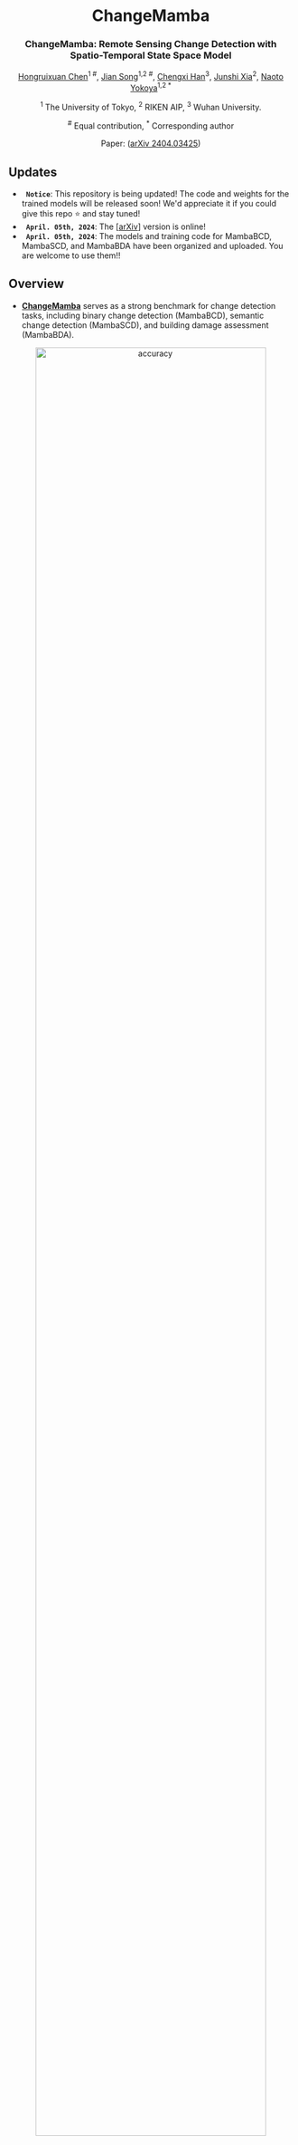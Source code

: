 <div align="center">
<h1 align="center">ChangeMamba</h1>

<h3>ChangeMamba: Remote Sensing Change Detection with Spatio-Temporal State Space Model</h3>


[Hongruixuan Chen](https://scholar.google.ch/citations?user=XOk4Cf0AAAAJ&hl=zh-CN&oi=ao)<sup>1 #</sup>, [Jian Song](https://scholar.google.ch/citations?user=CgcMFJsAAAAJ&hl=zh-CN)<sup>1,2 #</sup>, [Chengxi Han](https://scholar.google.com/citations?user=8ZED-EwAAAAJ&hl=en)<sup>3</sup>, [Junshi Xia](https://scholar.google.com/citations?user=n1aKdTkAAAAJ&hl=en)<sup>2</sup>, [Naoto Yokoya](https://scholar.google.co.jp/citations?user=DJ2KOn8AAAAJ&hl=en)<sup>1,2 *</sup>

<sup>1</sup> The University of Tokyo, <sup>2</sup> RIKEN AIP,  <sup>3</sup> Wuhan University.

<sup>#</sup> Equal contribution, <sup>*</sup> Corresponding author

Paper: ([arXiv 2404.03425](https://arxiv.org/pdf/2404.03425.pdf)) 

</div>

##  Updates
* **` Notice`**: This repository is being updated! The code and weights for the trained models will be released soon! We'd appreciate it if you could give this repo ⭐️ and stay tuned!
* **` April. 05th, 2024`**: The [[arXiv](https://arxiv.org/pdf/2404.03425.pdf)] version is online!
* **` April. 05th, 2024`**: The models and training code for MambaBCD, MambaSCD, and MambaBDA have been organized and uploaded. You are welcome to use them!!

## Overview 

* [**ChangeMamba**](https://arxiv.org/pdf/2404.03425.pdf) serves as a strong benchmark for change detection tasks, including binary change detection (MambaBCD), semantic change detection (MambaSCD), and building damage assessment (MambaBDA). 

<p align="center">
  <img src="figures/network_architecture.png" alt="accuracy" width="90%">
</p>

* **Spatio-temporal relationship learning methods of ChangeMamba**

<p align="center">
  <img src="figures/STLM.jpg" alt="arch" width="55%">
</p>


## Let's Get Started!
### A. Installation
The repo is based on the [VMama repo](https://github.com/MzeroMiko/VMamba), thus you need to install it first. The following installation sequence is taken from the VMamba repo. Also, note that the code in this repo runs under Linux system. We have not tested whether it works under other OS.

**Step 1: Clone the repository:**

Clone this repository and navigate to the project directory:
```bash
git clone https://github.com/ChenHongruixuan/MambaCD.git
cd MambaCD
```


**Step 2: Environment Setup:**

It is recommended to set up a conda environment and installing dependencies via pip. Use the following commands to set up your environment:

***Create and activate a new conda environment***

```bash
conda create -n changemamba
conda activate changemamba
```

***Install dependencies***

```bash
pip install -r requirements.txt
cd kernels/selective_scan && pip install .
```


***Dependencies for `Detection` and `Segmentation` (optional in VMamba)***

```bash
pip install mmengine==0.10.1 mmcv==2.1.0 opencv-python-headless ftfy regex
pip install mmdet==3.3.0 mmsegmentation==1.2.2 mmpretrain==1.2.0
```
### B. Download Pretrained Weight
Also, please download the pretrained weights of [VMamba-Tiny](https://github.com/MzeroMiko/VMamba/releases/download/%2320240316/vssm_tiny_0230_ckpt_epoch_262.pth), [VMamba-Small](https://github.com/MzeroMiko/VMamba/releases/download/%2320240316/vssm_small_0229_ckpt_epoch_222.pth), and [VMamba-Base](https://github.com/MzeroMiko/VMamba/releases/download/%2320240316/vssm_base_0229_ckpt_epoch_237.pth) and put them under 
```bash
project_path/MambaCD/pretrained_weight/
```

### C. Data Preparation
***Binary change detection***

The three datasets [SYSU](https://github.com/liumency/SYSU-CD), [LEVIR-CD+](https://chenhao.in/LEVIR/) and [WHU-CD](https://study.rsgis.whu.edu.cn/pages/download/building_dataset.html) are used for binary change detection experiments. Please download them and make them have the following folder/file structure:
```
${DATASET_ROOT}   # Dataset root directory, for example: /home/username/data/SYSU
├── train
│   ├── T1
│   │   ├──00001.png
│   │   ├──00002.png
│   │   ├──00003.png
│   │   ...
│   │
│   ├── T2
│   │   ├──00001.png
│   │   ... 
│   │
│   └── GT
│       ├──00001.png 
│       ...   
│   
├── test
│   ├── ...
│   ...
│  
├── train.txt   # Data name list, recording all the names of training data
└── test.txt    # Data name list, recording all the names of testing data
```

***Semantic change detection***

The [SECOND dataset](https://captain-whu.github.io/SCD/) is used for semantic change detection experiments. Please download it and make it have the following folder/file structure:

```
${DATASET_ROOT}   # Dataset root directory, for example: /home/username/data/SECOND
├── train
│   ├── T1
│   │   ├──00001.png
│   │   ├──00002.png
│   │   ├──00003.png
│   │   ...
│   │
│   ├── T2
│   │   ├──00001.png
│   │   ... 
│   │
│   ├── GT_CD   # Binary change map
│   │   ├──00001.png 
│   │   ... 
│   │
│   ├── GT_T1   # Land-cover map of T1
│   │   ├──00001.png 
│   │   ...  
│   │
│   └── GT_T2   # Land-cover map of T2
│       ├──00001.png 
│       ...  
│   
├── test
│   ├── ...
│   ...
│ 
├── train.txt
└── test.txt
```

***Building damage assessment***

The xBD dataset can be downloaded from [xView 2 Challenge website](https://xview2.org/dataset). After downloading it, please organize it into the following structure: 
```
${DATASET_ROOT}   # Dataset root directory, for example: /home/username/data/xBD
├── train
│   ├── images
│   │   ├──guatemala-volcano_00000000_pre_disaster.png
│   │   ├──guatemala-volcano_00000000_post_disaster.png
│   │   ...
│   │
│   └── masks
│       ├──guatemala-volcano_00000003_pre_disaster.png
│       ├──guatemala-volcano_00000003_post_disaster.png
│       ... 
│   
├── test
│   ├── ...
│   ...
│
├── holdout
│   ├── ...
│   ...
│
├── train.txt # Data name list, recording all the names of training data
├── test.txt  # Data name list, recording all the names of testing data
└── holdout.txt  # Data name list, recording all the names of holdout data
```


### D. Model Training and Inference
Before training and testing models, please enter into [**changedetection**] folder, which contains all the code for network definitions, training and testing. 

```bash
cd <project_path>/MambaCD/changedetection
```

***Binary change detection***

The following commands show how to train and evaluate MambaBCD-Small on the SYSU dataset:
```bash
python script/train_MambaBCD.py  --dataset 'SYSU' \
                                 --batch_size 16 \
                                 --crop_size 256 \
                                 --max_iters 320000 \
                                 --model_type MambaBCD_Small \
                                 --model_param_path '<project_path>/MambaCD/changedetection/saved_models' \ 
                                 --train_dataset_path '<dataset_path>/SYSU/train' \
                                 --train_data_list_path '<dataset_path>/SYSU/train_list.txt' \
                                 --test_dataset_path '<dataset_path>/SYSU/test' \
                                 --test_data_list_path '<dataset_path>/SYSU/test_list.txt'
                                 --cfg '<project_path>/MambaCD/classification/configs/vssm1/vssm_small_224.yaml' \
                                 --pretrained_weight_path '<project_path>/MambaCD/pretrained_weight/vssm_small_0229_ckpt_epoch_222.pth'
```

***Semantic change detection***

The following commands show how to train and evaluate MambaSCD-Small on the SECOND dataset:
```bash
python script/train_MambaSCD.py  --dataset 'SECOND' \
                                 --batch_size 16 \
                                 --crop_size 256 \
                                 --max_iters 800000 \
                                 --model_type MambaSCD_Small \
                                 --model_param_path '<project_path>/MambaCD/changedetection/saved_models' \ 
                                 --train_dataset_path '<dataset_path>/SECOND/train' \
                                 --train_data_list_path '<dataset_path>/SECOND/train_list.txt' \
                                 --test_dataset_path '<dataset_path>/SECOND/test' \
                                 --test_data_list_path '<dataset_path>/SECOND/test_list.txt'
                                 --cfg '<project_path>/MambaCD/classification/configs/vssm1/vssm_small_224.yaml' \
                                 --pretrained_weight_path '<project_path>/MambaCD/pretrained_weight/vssm_small_0229_ckpt_epoch_222.pth'
```

***Building Damge Assessment***

The following commands show how to train and evaluate MambaBDA-Small on the xBD dataset:
```bash
python script/train_MambaSCD.py  --dataset 'xBD' \
                                 --batch_size 16 \
                                 --crop_size 256 \
                                 --max_iters 800000 \
                                 --model_type MambaBDA_Small \
                                 --model_param_path '<project_path>/MambaCD/changedetection/saved_models' \ 
                                 --train_dataset_path '<dataset_path>/xBD/train' \
                                 --train_data_list_path '<dataset_path>/xBD/train_list.txt' \
                                 --test_dataset_path '<dataset_path>/xBD/test' \
                                 --test_data_list_path '<dataset_path>/xBD/test_list.txt'
                                 --cfg '<project_path>/MambaCD/classification/configs/vssm1/vssm_small_224.yaml' \
                                 --pretrained_weight_path '<project_path>/MambaCD/pretrained_weight/vssm_small_0229_ckpt_epoch_222.pth'
```


## Main Results

* *The encoders for all the above ChangeMamba models are the the VMamba architecture initialized with ImageNet pre-trained weight.*
### **Binary Change Detection on WHU-CD**
| Method |  Overall Accuracy | F1 Score | IoU | Kappa Coefficient | Param | GFLOPs | ckpts
| :---: | :---: | :---: | :---: | :---: | :---: | :---: | :---: |
| [FC-EF](https://arxiv.org/abs/1810.08462) | 98.87  | 84.89  | 73.74  | 84.30 | 17.13 | 45.74 | -- |
| [SNUNet](https://github.com/likyoo/Siam-NestedUNet) |  99.10  | 87.70 | 78.09 |  87.23 | 10.21  | 176.36 | -- |
| [DSIFN](https://github.com/GeoZcx/A-deeply-supervised-image-fusion-network-for-change-detection-in-remote-sensing-images) | 99.31  |  89.91| 81.67| 89.56 |  35.73 | 329.03 | -- |
| [SiamCRNN-101](https://github.com/ChenHongruixuan/SiamCRNN/tree/master/FCN_version) | 99.19 | 89.10 | 80.34 | 88.68 | 63.44 | 224.30  | -- |
| [HANet](https://github.com/ChengxiHAN) |  99.16 | 88.16 | 78.82 | 87.72 | 2.61  | 70.68 | -- |
| [CGNet](https://github.com/ChengxiHAN/CGNet-CD) |  99.48 | 92.59 | 86.21 | 92.33 | 33.68 | 329.58 | -- |
| [TransUNetCD](https://ieeexplore.ieee.org/document/9761892) |  99.09 | 87.79 | 78.44 | 87.44 | 28.37 | 244.54 | -- |
| [SwinSUNet](https://ieeexplore.ieee.org/document/9736956) |  99.50 | 93.04 | 87.00 | 92.78 | 39.28 | 43.50 | -- |
| [ChangeFormer V4](https://github.com/wgcban/ChangeFormer) |  99.10 | 87.39 | 77.61 | 86.93 | 33.61 | 852.53 | -- |
| [BIT-101](https://github.com/justchenhao/BIT_CD) |  99.27 | 90.04 | 81.88 | 89.66 | 17.13 | 45.74 | -- |
| MambaBCD-Tiny |  99.52 | 93.33 | 87.49 | 93.08 | 17.13 | 45.74 | -- |
| MambaBCD-Small |  99.57 | 94.06 | 88.79 | 93.84 | 49.94 | 114.82 | -- |
| MambaBCD-Base |  99.58 | 94.19 | 89.02 | 93.98 | 84.70 | 179.32 | -- |


### **Semantic Change Detection on SECOND**
| Method |  Overall Accuracy | F1 Score | IoU | SeK | Param | GFLOPs | ckpts
| :---: | :---: | :---: | :---: | :---: | :---: | :---: | :---: |
| [HRSCD-S1](https://www.sciencedirect.com/science/article/abs/pii/S1077314219300992) | 45.77 | 38.44 | 62.72   | 5.90   | 3.36   | 8.02 | -- |
| [HRSCD-S2](https://www.sciencedirect.com/science/article/abs/pii/S1077314219300992) | 85.49 | 49.22  |  64.43  | 10.69 | 6.39 |  14.29 | -- |
| [HRSCD-S3](https://www.sciencedirect.com/science/article/abs/pii/S1077314219300992) | 84.62 |  51.62  | 66.33  | 11.97|  12.77|   42.67 | -- |
| [HRSCD-S4](https://www.sciencedirect.com/science/article/abs/pii/S1077314219300992) | 86.62   |58.21  | 71.15  |  18.80 | 13.71 |  43.69| -- |
| [ChangeMask](https://www.sciencedirect.com/science/article/abs/pii/S0924271621002835) | 86.93  | 59.74  | 71.46 |  19.50 | 2.97 | 37.16 | -- |
| [SSCD-1](https://github.com/ggsDing/Bi-SRNet) | 87.19 | 61.22 |  72.60 |  21.86 |  23.39|  189.91 | -- |
| [Bi-SRNet](https://github.com/ggsDing/Bi-SRNet) |   87.84 | 62.61  | 73.41  | 23.22 | 19.44  | 63.72 | -- |
| [TED](https://github.com/ggsDing/SCanNet) | 87.39  | 60.34   | 72.79  | 22.17 | 42.16 | 75.79  | -- |
| [SMNet](https://www.mdpi.com/2072-4292/15/4/949) | 86.68 | 60.34   | 71.95 |  20.29 | 19.44  | 63.72 | -- |
| [ScanNet](https://github.com/ggsDing/SCanNet) | 87.86  | 63.66 |  73.42  | 23.94 | 27.90 | 264.95  | -- |
| MambaSCD-Tiny |  87.22  | 60.92  | 72.18  | 20.92 | 19.44  | 63.72 | -- |
| MambaSCD-Small | 88.38  | 64.10  | 73.61  | 24.04 | 51.82  | 137.10 | -- |
| MambaSCD-Base | 88.00 |  63.98  | 73.47  | 23.94 | 87.47 |  201.85| -- |



### **Building Damage Assessment on xBD**
| Method |  F1_loc | F1_clf  | F1_oa | F1_no | F1_minor | F1_major | F1_des | Param | GFLOPs | ckpts
| :---: | :---: | :---: | :---: | :---: | :---: | :---: | :---: |  :---: | :---: | :---: | 
| [xView2 Baseline](https://github.com/DIUx-xView/xView2_baseline) | 80.47 | 3.42 | 26.54 | 66.31 | 14.35 | 0.94 | 46.57 | -- | -- | -- |
| Siamese-UNet | 85.92  | 65.58  | 71.68  | 86.74 |  50.02  | 64.43 |  71.68 | -- | -- | -- |
| [MaskRCNN](https://arxiv.org/abs/2004.05525) |  83.60 | 70.02 | 74.10 | 90.60 | 49.30 | 72.20 | 83.70 | -- | -- | -- |
| [ChangeOS-101](https://github.com/Z-Zheng/ChangeOS) |  85.69 | 71.14 | 75.50 | 89.11 | 53.11 | 72.44 | 80.79 | -- | -- | -- |
| [ChangeOS-101-PPS](https://github.com/Z-Zheng/ChangeOS) |  85.69 | 75.44 | 78.52 | 92.81 | 59.38 | 74.65 | 83.29 | -- | -- | -- |
| [DamFormer](https://arxiv.org/abs/2201.10953) |  86.86 |72.81 |77.02 |89.86 |56.78| 72.56 |80.51 | -- | -- | -- |
| MambaBDA-Tiny |  84.76 | 77.50  | 79.68  | 95.33  | 60.15 | 75.94  | 88.27 | -- | -- | -- |
| MambaBDA-Small | 86.61 | 78.80 | 81.14 | 95.99| 62.82| 76.26| 88.37 | -- | -- | -- |
| MambaBDA-Base | 87.38 | 78.84| 81.41 |95.94 |62.74| 76.46 | 88.58 | -- | -- | -- |



## Reference

If this code or dataset contributes to your research, please kindly consider citing our paper and give this repo ⭐️ :)
```
@article{chen2024changemamba,
      title={ChangeMamba: Remote Sensing Change Detection with Spatio-Temporal State Space Model}, 
      author={Hongruixuan Chen and Jian Song and Chengxi Han and Junshi Xia and Naoto Yokoya},
      year={2024},
      eprint={2404.03425},
      archivePrefix={arXiv},
      primaryClass={eess.IV}
}
```

## Acknowledgment
This project is based on VMamba ([paper](https://arxiv.org/abs/2401.10166), [code](https://github.com/MzeroMiko/VMamba)), ScanNet ([paper](https://arxiv.org/abs/2212.05245), [code](https://github.com/ggsDing/SCanNet)), thanks for their excellent works.

## Q & A
***For any questions, please feel free to [contact us.](mailto:Qschrx@gmail.com)***